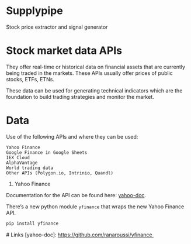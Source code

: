 # Supplypipe
Stock price extractor and signal generator

# Stock market data APIs
They offer real-time or historical data on financial assets that are currently being traded in the markets. These APIs usually offer prices of public stocks, ETFs, ETNs.

These data can be used for generating technical indicators which are the foundation to build trading strategies and monitor the market.

# Data

Use of the following APIs and where they can be used:

    Yahoo Finance
    Google Finance in Google Sheets
    IEX Cloud
    AlphaVantage
    World trading data
    Other APIs (Polygon.io, Intrinio, Quandl)

1. Yahoo Finance

Documentation for the API can be found here: [yahoo-doc]().

There’s a new python module ``yfinance`` that wraps the new Yahoo Finance API.
```bash
pip install yfinance
```


# Links
[yahoo-doc]: https://github.com/ranaroussi/yfinance 
